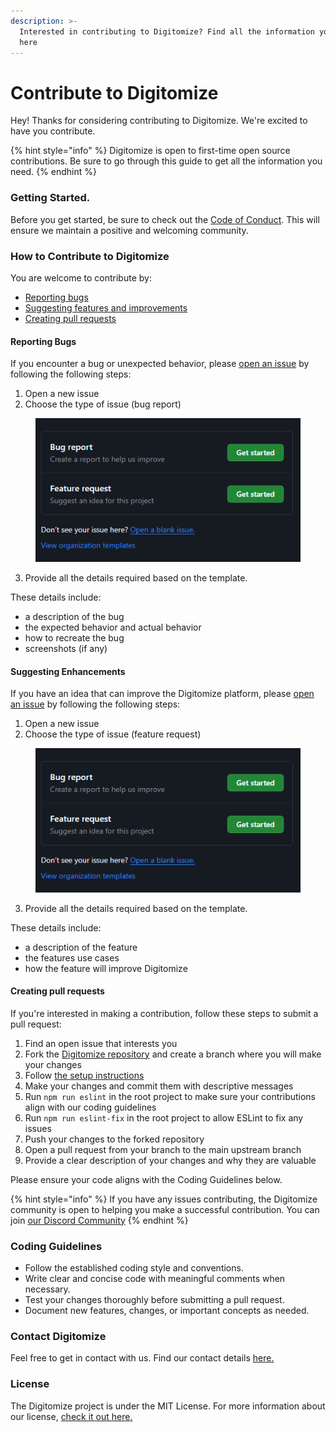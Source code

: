```yaml
---
description: >-
  Interested in contributing to Digitomize? Find all the information you need
  here
---
```


# Contribute to Digitomize

Hey! Thanks for considering contributing to Digitomize. We're excited to have you contribute.&#x20;

{% hint style="info" %}
Digitomize is open to first-time open source contributions. Be sure to go through this guide to get all the information you need.
{% endhint %}

### Getting Started.

Before you get started, be sure to check out the [Code of Conduct](code-of-conduct.md). This will ensure we maintain a positive and welcoming community.

### How to Contribute to Digitomize

You are welcome to contribute by:

* [Reporting bugs](https://app.gitbook.com/o/ekMF9zG3tvNrhkhDZTBE/s/S29E4JrAA1b3pzZaElxO/\~/changes/11/contribute-to-digitomize#reporting-bugs)
* [Suggesting features and improvements](https://app.gitbook.com/o/ekMF9zG3tvNrhkhDZTBE/s/S29E4JrAA1b3pzZaElxO/\~/changes/11/contribute-to-digitomize#suggesting-enhancements)
* [Creating pull requests](https://app.gitbook.com/o/ekMF9zG3tvNrhkhDZTBE/s/S29E4JrAA1b3pzZaElxO/\~/changes/11/contribute-to-digitomize#creating-pull-requests)

#### Reporting Bugs

If you encounter a bug or unexpected behavior, please [open an issue](https://github.com/digitomize/digitomize/issues/new/choose) by following the following steps:

1. Open a new issue
2. Choose the type of issue (bug report)

<div align="left">

<figure><img src="../.gitbook/assets/image.png" alt=""><figcaption></figcaption></figure>

</div>

3. Provide all the details required based on the template. &#x20;

These details include:

* a description of the bug
* the expected behavior and actual behavior
* how to recreate the bug
* screenshots (if any)

#### Suggesting Enhancements

If you have an idea that can improve the Digitomize platform, please [open an issue](https://github.com/digitomize/digitomize/issues/new/choose) by following the following steps:

1. Open a new issue
2. Choose the type of issue (feature request)

<div align="left">

<figure><img src="../.gitbook/assets/image.png" alt=""><figcaption></figcaption></figure>

</div>

3. Provide all the details required based on the template. &#x20;

These details include:

* a description of the feature
* the features use cases
* how the feature will improve Digitomize

#### Creating pull requests

If you're interested in making a contribution, follow these steps to submit a pull request:

1. Find an open issue that interests you
2. Fork the [Digitomize repository](https://github.com/digitomize/digitomize/) and create a branch where you will make your changes
3. Follow [the setup instructions](../local-development-setup/)
4. Make your changes and commit them with descriptive messages
5. Run `npm run eslint` in the root project to make sure your contributions align with our coding guidelines
6. Run `npm run eslint-fix` in the root project to allow ESLint to fix any issues
7. Push your changes to the forked repository
8. Open a pull request from your branch to the main upstream branch
9. Provide a clear description of your changes and why they are valuable&#x20;

Please ensure your code aligns with the Coding Guidelines below.

{% hint style="info" %}
If you have any issues contributing, the Digitomize community is open to helping you make a successful contribution. You can join [our Discord Community](https://digitomize.com/discord)
{% endhint %}

### Coding Guidelines

* Follow the established coding style and conventions.
* Write clear and concise code with meaningful comments when necessary.
* Test your changes thoroughly before submitting a pull request.
* Document new features, changes, or important concepts as needed.

### Contact Digitomize

Feel free to get in contact with us. Find our contact details [here.](contact-digitomize.md)

### License

The Digitomize project is under the MIT License. For more information about our license, [check it out here.](https://github.com/digitomize/digitomize/blob/LICENSE)
